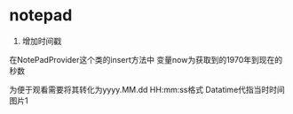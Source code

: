 # notepad
1.	增加时间戳

在NotePadProvider这个类的insert方法中
变量now为获取到的1970年到现在的秒数

为便于观看需要将其转化为yyyy.MM.dd HH:mm:ss格式
Datatime代指当时时间
图片1
